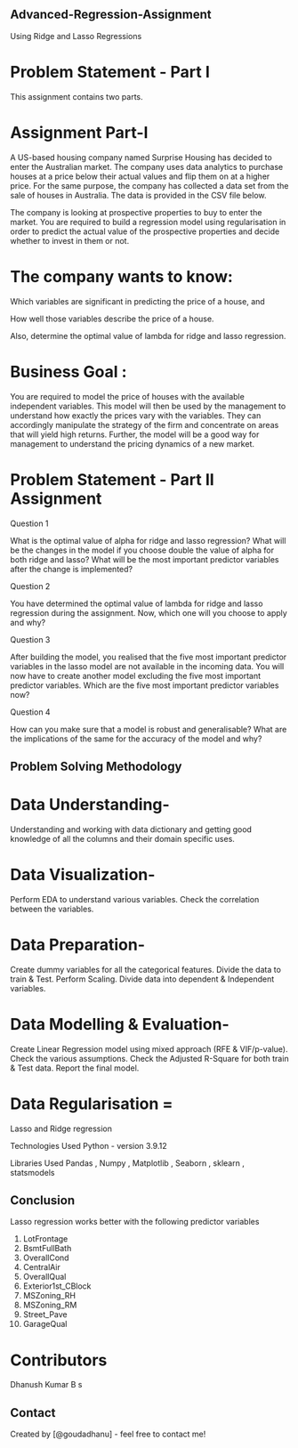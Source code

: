 ## Advanced-Regression-Assignment
Using Ridge and Lasso Regressions

# Problem Statement - Part I 
This assignment contains two parts. 

# Assignment Part-I

A US-based housing company named Surprise Housing has decided to enter the Australian market. The company uses data analytics to purchase houses at a price below their actual values and flip them on at a higher price. For the same purpose, the company has collected a data set from the sale of houses in Australia. The data is provided in the CSV file below.

The company is looking at prospective properties to buy to enter the market. You are required to build a regression model using regularisation in order to predict the actual value of the prospective properties and decide whether to invest in them or not.

# The company wants to know:

Which variables are significant in predicting the price of a house, and

How well those variables describe the price of a house.

Also, determine the optimal value of lambda for ridge and lasso regression.

# Business Goal :

You are required to model the price of houses with the available independent variables. This model will then be used by the management to understand how exactly the prices vary with the variables. They can accordingly manipulate the strategy of the firm and concentrate on areas that will yield high returns. Further, the model will be a good way for management to understand the pricing dynamics of a new market.



# Problem Statement - Part II Assignment


Question 1

What is the optimal value of alpha for ridge and lasso regression? What will be the changes in the model if you choose double the value of alpha for both ridge and lasso? What will be the most important predictor variables after the change is implemented?

Question 2

You have determined the optimal value of lambda for ridge and lasso regression during the assignment. Now, which one will you choose to apply and why?

Question 3

After building the model, you realised that the five most important predictor variables in the lasso model are not available in the incoming data. You will now have to create another model excluding the five most important predictor variables. Which are the five most important predictor variables now?

Question 4

How can you make sure that a model is robust and generalisable? What are the implications of the same for the accuracy of the model and why?




## Problem Solving Methodology
# Data Understanding-
Understanding and working with data dictionary and getting good knowledge of all the columns and their domain specific uses.

# Data Visualization-
Perform EDA to understand various variables. Check the correlation between the variables.

# Data Preparation-
Create dummy variables for all the categorical features. Divide the data to train & Test. Perform Scaling. Divide data into dependent & Independent variables.

# Data Modelling & Evaluation-
Create Linear Regression model using mixed approach (RFE & VIF/p-value). Check the various assumptions. Check the Adjusted R-Square for both train & Test data. Report the final model.

# Data Regularisation =
Lasso and Ridge regression


Technologies Used
Python - version 3.9.12

Libraries Used
Pandas , Numpy , Matplotlib , Seaborn , sklearn , statsmodels

## Conclusion
Lasso regression works better with the following predictor variables
1. LotFrontage
2. BsmtFullBath
3. OverallCond
4. CentralAir
5. OverallQual
6. Exterior1st_CBlock
7. MSZoning_RH
8. MSZoning_RM
9. Street_Pave
10. GarageQual


# Contributors
Dhanush Kumar B s

## Contact
Created by [@goudadhanu] - feel free to contact me!
